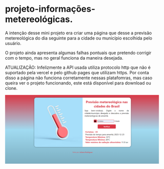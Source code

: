 # projeto-informações-metereológicas.

A intenção desse mini projeto era criar uma página que desse a previsão metereológica do dia seguinte para a cidade ou município escolhida pelo usuário. 

O projeto ainda apresenta algumas falhas pontuais que pretendo corrigir com o tempo, mas no geral funciona da maneira desejada. 

ATUALIZAÇÃO: Infelizmente a API usada utiliza protocolo http que não é suportado pela vercel e pelo github pages que utilizam https. Por conta disso a página não funciona corretamente nessas platafomras, mas caso queira ver o projeto funcionando, este está disponível para download ou clone. 



![Previsão Metereológica](https://github.com/Julianagft/projeto-informacoes-metereologicas/blob/main/readme.png)
